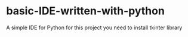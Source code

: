 # basic-IDE-written-with-python
A simple IDE for Python 
for this project you need to install tkinter library
